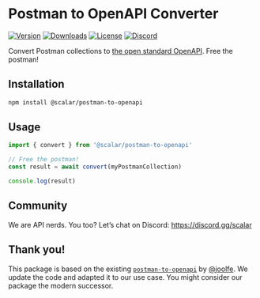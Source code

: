 # Postman to OpenAPI Converter

[![Version](https://img.shields.io/npm/v/%40scalar/postman-to-openapi)](https://www.npmjs.com/package/@scalar/postman-to-openapi)
[![Downloads](https://img.shields.io/npm/dm/%40scalar/postman-to-openapi)](https://www.npmjs.com/package/@scalar/postman-to-openapi)
[![License](https://img.shields.io/npm/l/%40scalar%2Fpostman-to-openapi)](https://www.npmjs.com/package/@scalar/postman-to-openapi)
[![Discord](https://img.shields.io/discord/1135330207960678410?style=flat&color=5865F2)](https://discord.gg/scalar)

Convert Postman collections to [the open standard OpenAPI](https://github.com/OAI/OpenAPI-Specification). Free the postman!

## Installation

```bash
npm install @scalar/postman-to-openapi
```

## Usage

```ts
import { convert } from '@scalar/postman-to-openapi'

// Free the postman!
const result = await convert(myPostmanCollection)

console.log(result)
```

## Community

We are API nerds. You too? Let’s chat on Discord: <https://discord.gg/scalar>

## Thank you!

This package is based on the existing [`postman-to-openapi`](https://github.com/joolfe/postman-to-openapi) by [@joolfe](https://github.com/joolfe). We update the code and adapted it to our use case. You might consider our package the modern successor.
